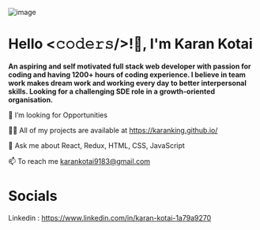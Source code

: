 ![image](https://github.com/karnking/karnking/assets/68837552/07cba1df-9a25-4392-9359-a4df34a54145)

#                                          **Hello <𝚌𝚘𝚍𝚎𝚛𝚜/>!👋, I'm Karan Kotai**
**An aspiring and self motivated full stack web developer with passion for coding and having 1200+ hours of coding experience. I believe in team work makes dream work and working every day to better interpersonal skills. Looking for a challenging SDE role in a growth-oriented organisation.**

🌱 I’m looking for Opportunities

👨‍💻 All of my projects are available at https://karanking.github.io/

💬 Ask me about React, Redux, HTML, CSS, JavaScript

📫 To reach me karankotai9183@gmail.com

# Socials 
Linkedin : https://www.linkedin.com/in/karan-kotai-1a79a9270

